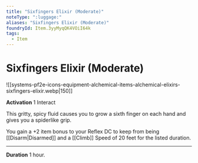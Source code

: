 ```yaml
---
title: "Sixfingers Elixir (Moderate)"
noteType: ":luggage:"
aliases: "Sixfingers Elixir (Moderate)"
foundryId: Item.3yyMyqQK4VOiI64k
tags:
  - Item
---
```


# Sixfingers Elixir (Moderate)
![[systems-pf2e-icons-equipment-alchemical-items-alchemical-elixirs-sixfingers-elixir.webp|150]]

**Activation** 1 Interact

This gritty, spicy fluid causes you to grow a sixth finger on each hand and gives you a spiderlike grip.

You gain a +2 item bonus to your Reflex DC to keep from being [[Disarm|Disarmed]] and a [[Climb]] Speed of 20 feet for the listed duration.

* * *

**Duration** 1 hour.


